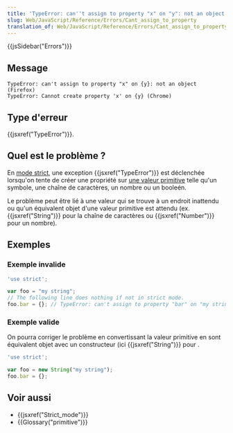 ```yaml
---
title: 'TypeError: can''t assign to property "x" on "y": not an object'
slug: Web/JavaScript/Reference/Errors/Cant_assign_to_property
translation_of: Web/JavaScript/Reference/Errors/Cant_assign_to_property
---
```


{{jsSidebar("Errors")}}

## Message

```
TypeError: can't assign to property "x" on {y}: not an object (Firefox)
TypeError: Cannot create property 'x' on {y} (Chrome)
```

## Type d'erreur

{{jsxref("TypeError")}}.

## Quel est le problème ?

En [mode strict](/fr/docs/Web/JavaScript/Reference/Strict_mode), une exception {{jsxref("TypeError")}} est déclenchée lorsqu'on tente de créer une propriété sur [une valeur primitive](/fr/docs/Web/JavaScript/Structures_de_données#Les_valeurs_primitives) telle qu'un symbole, une chaîne de caractères, un nombre ou un booleén.

Le problème peut être lié à une valeur qui se trouve à un endroit inattendu ou qu'un équivalent objet d'une valeur primitive est attendu (ex. {{jsxref("String")}} pour la chaîne de caractères ou {{jsxref("Number")}} pour un nombre).

## Exemples

### Exemple invalide

```js example-bad
'use strict';

var foo = "my string";
// The following line does nothing if not in strict mode.
foo.bar = {}; // TypeError: can't assign to property "bar" on "my string": not an object
```

### Exemple valide

On pourra corriger le problème en convertissant la valeur primitive en sont équivalent objet avec un constructeur (ici {{jsxref("String")}} pour .

```js example-good
'use strict';

var foo = new String("my string");
foo.bar = {};
```

## Voir aussi

- {{jsxref("Strict_mode")}}
- {{Glossary("primitive")}}
